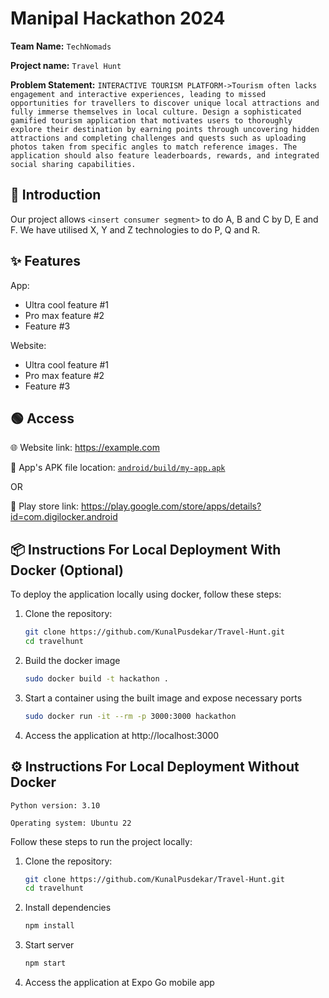 # Manipal Hackathon 2024 

**Team Name:** `TechNomads`

**Project name:** `Travel Hunt`

**Problem Statement:** `INTERACTIVE TOURISM PLATFORM->Tourism often lacks engagement and interactive experiences, leading to missed opportunities for travellers to discover unique local attractions and fully immerse themselves in local culture. Design a sophisticated gamified tourism application that motivates users to thoroughly explore their destination by earning points through uncovering hidden attractions and completing challenges
and quests such as uploading photos taken from specific angles to match reference images. The application should also feature leaderboards, rewards, and integrated social
sharing capabilities.`

## 📜 Introduction

Our project allows `<insert consumer segment>` to do A, B and C by D, E and F. We have utilised X, Y and Z technologies to do P, Q and R.

## ✨ Features

App:

-   Ultra cool feature #1
-   Pro max feature #2
-   Feature #3

Website:

-   Ultra cool feature #1
-   Pro max feature #2
-   Feature #3

## 🟢 Access

🌐 Website link: https://example.com

📱 App's APK file location: [`android/build/my-app.apk`](android/build/my-app.apk)

OR

📱 Play store link: https://play.google.com/store/apps/details?id=com.digilocker.android

## 📦 Instructions For Local Deployment With Docker (Optional)

To deploy the application locally using docker, follow these steps:

1. Clone the repository:

    ```bash
    git clone https://github.com/KunalPusdekar/Travel-Hunt.git
    cd travelhunt
    ```

1. Build the docker image

    ```bash
    sudo docker build -t hackathon .
    ```

1. Start a container using the built image and expose necessary ports

    ```bash
    sudo docker run -it --rm -p 3000:3000 hackathon
    ```

1. Access the application at http://localhost:3000

## ⚙️ Instructions For Local Deployment Without Docker

```
Python version: 3.10

Operating system: Ubuntu 22
```

Follow these steps to run the project locally:

1. Clone the repository:

    ```bash
    git clone https://github.com/KunalPusdekar/Travel-Hunt.git
    cd travelhunt
    ```

1. Install dependencies

    ```bash
    npm install
    ```

1. Start server

    ```bash
    npm start
    ```

1. Access the application at Expo Go mobile app
